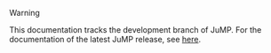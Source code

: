 <div id="officialwarn" class="admonition warning">
<p class="first admonition-title">Warning</p>
<p class="last">This documentation tracks the development branch of JuMP. For the documentation of the latest JuMP release, see <a href="http://www.juliaopt.org/JuMP.jl/0.17/">here</a>.</p>
</div>
<script type="text/javascript">
if(!(location.hostname.match('readthedocs') || location.hostname.match('rtfd'))){ 
    document.getElementById("officialwarn").style.display = 'none';
}
</script>


